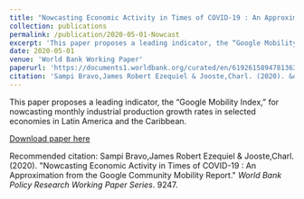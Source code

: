 ```yaml
---
title: "Nowcasting Economic Activity in Times of COVID-19 : An Approximation from the Google Community Mobility Report"
collection: publications
permalink: /publication/2020-05-01-Nowcast
excerpt: 'This paper proposes a leading indicator, the “Google Mobility Index,” for nowcasting monthly industrial production growth rates in selected economies in Latin America and the Caribbean.'
date: 2020-05-01
venue: 'World Bank Working Paper'
paperurl: 'https://documents1.worldbank.org/curated/en/619261589478136374/pdf/Nowcasting-Economic-Activity-in-Times-of-COVID-19-An-Approximation-from-the-Google-Community-Mobility-Report.pdf'
citation: 'Sampi Bravo,James Robert Ezequiel & Jooste,Charl. (2020). &quot;Nowcasting Economic Activity in Times of COVID-19 : An Approximation from the Google Community Mobility Report.&quot; <i>World Bank Policy Research Working Paper Series</i>. 9247.'
---
```

This paper proposes a leading indicator, the “Google Mobility Index,” for nowcasting monthly industrial production growth rates in selected economies in Latin America and the Caribbean.

[Download paper here](https://documents1.worldbank.org/curated/en/619261589478136374/pdf/Nowcasting-Economic-Activity-in-Times-of-COVID-19-An-Approximation-from-the-Google-Community-Mobility-Report.pdf)

Recommended citation: Sampi Bravo,James Robert Ezequiel & Jooste,Charl. (2020). "Nowcasting Economic Activity in Times of COVID-19 : An Approximation from the Google Community Mobility Report." <i>World Bank Policy Research Working Paper Series</i>. 9247.